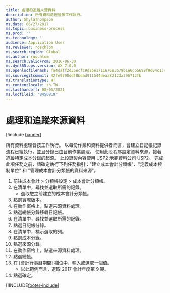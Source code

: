 ```yaml
---
title: 處理和追蹤來源資料
description: 所有資料處理皆按工作執行。
author: ShylaThompson
ms.date: 06/27/2017
ms.topic: business-process
ms.prod: ''
ms.technology: ''
audience: Application User
ms.reviewer: roschlom
ms.search.region: Global
ms.author: roschlom
ms.search.validFrom: 2016-06-30
ms.dyn365.ops.version: AX 7.0.0
ms.openlocfilehash: fa4daff2d35ecfc9d2be171167683679b1e6db5698f9d04c13edf773253590d2
ms.sourcegitcommit: 42fe9790ddf0bdad911544deaa82123a396712fb
ms.translationtype: HT
ms.contentlocale: zh-TW
ms.lasthandoff: 08/05/2021
ms.locfileid: "8450819"
---
```

# <a name="process-and-trace-source-data"></a>處理和追蹤來源資料

[!include [banner](../../includes/banner.md)]

所有資料處理皆按工作執行。 以每份作業和資料提供者而言，會建立日記帳記錄流程已經執行，並且分錄已由目前作業處理。 使用此段程序設定資料來源，接著追蹤特定成本分錄的起源。 此段錄製內容使用 USP2 示範資料公司 USP2。 完成此項任務之前，請確定執行下列任務指引："建立成本會計分類帳"、"定義成本控制單位" 和 "管理成本會計分類帳的資料來源"。

1. 前往成本會計 > 分類帳設定 > 成本會計分類帳。
2. 在清單中，尋找並選取所需的記錄。
    * 選取您之前建立的成本會計分類帳。  
3. 點選實際版本。
4. 在動作窗格上，點選來源資料處理。
5. 點選總帳分錄移轉日記帳。
6. 在清單中，尋找並選取所需的記錄。
7. 點選日記帳分錄。
8. 在清單中，標示選取的列。
9. 點選成本分錄。
10. 點選來源分錄。
11. 在動作窗格上，點選來源資料處理。
12. 點選總帳。
13. 在 [會計行事曆期間] 欄位中，輸入或選取一個值。
    * 以此範例而言，選取 2017 會計年度第 9 期。  
14. 點選確定。



[!INCLUDE[footer-include](../../../includes/footer-banner.md)]